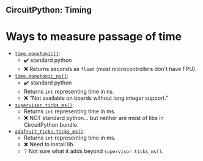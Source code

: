 ## CircuitPython: Timing

# Ways to measure passage of time
- [`time.monotonic()`](https://docs.circuitpython.org/en/latest/shared-bindings/time/index.html#time.monotonic):
  - ✔️ standard python
  - ❌️ Returns seconds as `float` (most microcontrollers don't have FPU).
- [`time.monotonic_ns()`](https://docs.circuitpython.org/en/latest/shared-bindings/time/index.html#time.monotonic_ns):
  - ✔️ standard python
  - Returns `int` representing time in ns.
  - ❌️ \"Not available on boards without long integer support.\"
- [`supervisor.ticks_ms()`](https://docs.circuitpython.org/en/latest/shared-bindings/supervisor/index.html#supervisor.ticks_ms):
  - Returns `int` representing time in ms.
  - ❌️ NOT standard python... but neither are most of libs in CircuitPython bundle.
- [`adafruit_ticks.ticks_ms()`](https://docs.circuitpython.org/projects/ticks/en/stable/api.html):
  - Returns `int` representing time in ms.
  - ❌️ Need to install lib.
  - ❔ Not sure what it adds beyond `supervisor.ticks_ms()`.
